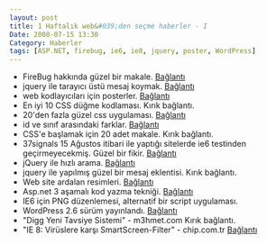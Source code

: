 ```yaml
---
layout: post
title: 1 Haftalık web&#039;den seçme haberler - I
Date: 2008-07-15 13:30
Category: Haberler
tags: [ASP.NET, firebug, ie6, ie8, jquery, poster, WordPress]
---
```


-   FireBug hakkında güzel bir makale. [Bağlantı][]
-   jquery ile tarayıcı üstü mesaj koymak. [Bağlantı][1]
-   web kodlayıcıları için posterler. [Bağlantı][2]
-   En iyi 10 CSS düğme kodlaması. Kırık bağlantı.
-   20'den fazla güzel css uygulaması. [Bağlantı][4]
-   id ve sınıf arasındaki farklar. [Bağlantı][5]
-   CSS'e başlamak için 20 adet makale. Kırık bağlantı.
-   37signals 15 Ağustos itibari ile yaptığı sitelerde ie6 testinden
    geçirmeyecekmiş. Güzel bir fikir. [Bağlantı][7]
-   jQuery ile hızlı arama. [Bağlantı][8]
-   jquery ile yapılmış güzel bir mesaj eklentisi. Kırık bağlantı.
-   Web site ardalan resimleri. [Bağlantı][10]
-   Asp.net 3 aşamalı kod yazma tekniği. [Bağlantı][11]
-   IE6 için PNG düzenlemesi, alternatif bir script uygulaması.
-   WordPress 2.6 sürüm yayınlandı. [Bağlantı][13]
-   "Digg Yeni Tavsiye Sistemi" - m3hmet.com Kırık bağlantı.
-   "IE 8: Virüslere karşı SmartScreen-Filter" - chip.com.tr
    [Bağlantı][15]


  [Bağlantı]: http://www.softwareishard.com/blog/firebug-tutorial/extending-firebug-hello-world-part-i/
    "FireBug"
  [1]: http://roshanbh.com.np/2008/07/top-floating-message-box-using-jquery.html
    "jquery"
  [2]: http://sixrevisions.com/resources/cheat_sheets_web_developer/
    "posterler"
  [4]: http://www.noupe.com/css/css-styled-lists-20-demos-tutorials-and-best-of.html
    "css uygulaması"
  [5]: http://css-tricks.com/the-difference-between-id-and-class/
    "id ve sınıf"
  [7]: http://37signals.blogs.com/products/2008/07/basecamp-phasin.html
    "ie 6 ölüm"
  [8]: http://ejohn.org/blog/jquery-livesearch/ "hızlı arama"
  [10]: http://www.smashingmagazine.com/2008/07/09/textures-and-patterns-design-showcase/
    "ardalan resimleri"
  [11]: http://dotnetfunda.com/articles/article71.aspx "3 aşamalı kod"
  [13]: http://wordpress.org/development/2008/07/wordpress-26-tyner/
    "WordPress"
  [15]: http://www.chip.com.tr/konu/IE-8-Viruslere-karsi-SmartScreen-Filter_7637.html
    "ie 8 güvenlik"
